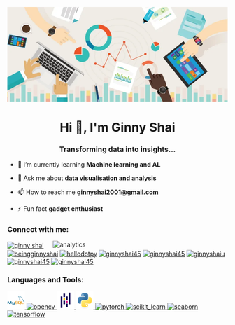 ![logo](https://github.com/Ginny-helloworld/Ginny-helloworld/blob/main/analytics.png)
<h1 align="center">Hi 👋, I'm Ginny Shai</h1>
<h3 align="center">Transforming data into insights...</h3>

- 🌱 I’m currently learning **Machine learning and AL**

- 💬 Ask me about **data visualisation and analysis**

- 📫 How to reach me **ginnyshai2001@gmail.com**

- ⚡ Fun fact **gadget enthusiast**

<h3 align="left">Connect with me:</h3>
<img align="right" alt="analytics" width="400" src="https://cdn.dribbble.com/users/634508/screenshots/2172083/media/1cc2d961f9b95d233963a7868214ca93.gif">

<p align="left">
<a href="https://linkedin.com/in/ginny shai" target="blank"><img align="center" src="https://raw.githubusercontent.com/rahuldkjain/github-profile-readme-generator/master/src/images/icons/Social/linked-in-alt.svg" alt="ginny shai" height="30" width="40" /></a>
<a href="https://instagram.com/beingginnyshai" target="blank"><img align="center" src="https://raw.githubusercontent.com/rahuldkjain/github-profile-readme-generator/master/src/images/icons/Social/instagram.svg" alt="beingginnyshai" height="30" width="40" /></a>
<a href="https://www.youtube.com/c/hellodotpy" target="blank"><img align="center" src="https://raw.githubusercontent.com/rahuldkjain/github-profile-readme-generator/master/src/images/icons/Social/youtube.svg" alt="hellodotpy" height="30" width="40" /></a>
<a href="https://www.codechef.com/users/ginnyshai45" target="blank"><img align="center" src="https://cdn.jsdelivr.net/npm/simple-icons@3.1.0/icons/codechef.svg" alt="ginnyshai45" height="30" width="40" /></a>
<a href="https://www.hackerrank.com/ginnyshai45" target="blank"><img align="center" src="https://raw.githubusercontent.com/rahuldkjain/github-profile-readme-generator/master/src/images/icons/Social/hackerrank.svg" alt="ginnyshai45" height="30" width="40" /></a>
<a href="https://codeforces.com/profile/ginnyshaiu" target="blank"><img align="center" src="https://raw.githubusercontent.com/rahuldkjain/github-profile-readme-generator/master/src/images/icons/Social/codeforces.svg" alt="ginnyshaiu" height="30" width="40" /></a>
<a href="https://www.leetcode.com/ginnyshai45" target="blank"><img align="center" src="https://raw.githubusercontent.com/rahuldkjain/github-profile-readme-generator/master/src/images/icons/Social/leet-code.svg" alt="ginnyshai45" height="30" width="40" /></a>
<a href="https://auth.geeksforgeeks.org/user/ginnyshai45" target="blank"><img align="center" src="https://raw.githubusercontent.com/rahuldkjain/github-profile-readme-generator/master/src/images/icons/Social/geeks-for-geeks.svg" alt="ginnyshai45" height="30" width="40" /></a>
</p>

<h3 align="left">Languages and Tools:</h3>
<p align="left"> <a href="https://www.mysql.com/" target="_blank" rel="noreferrer"> <img src="https://raw.githubusercontent.com/devicons/devicon/master/icons/mysql/mysql-original-wordmark.svg" alt="mysql" width="40" height="40"/> </a> <a href="https://opencv.org/" target="_blank" rel="noreferrer"> <img src="https://www.vectorlogo.zone/logos/opencv/opencv-icon.svg" alt="opencv" width="40" height="40"/> </a> <a href="https://pandas.pydata.org/" target="_blank" rel="noreferrer"> <img src="https://raw.githubusercontent.com/devicons/devicon/2ae2a900d2f041da66e950e4d48052658d850630/icons/pandas/pandas-original.svg" alt="pandas" width="40" height="40"/> </a> <a href="https://www.python.org" target="_blank" rel="noreferrer"> <img src="https://raw.githubusercontent.com/devicons/devicon/master/icons/python/python-original.svg" alt="python" width="40" height="40"/> </a> <a href="https://pytorch.org/" target="_blank" rel="noreferrer"> <img src="https://www.vectorlogo.zone/logos/pytorch/pytorch-icon.svg" alt="pytorch" width="40" height="40"/> </a> <a href="https://scikit-learn.org/" target="_blank" rel="noreferrer"> <img src="https://upload.wikimedia.org/wikipedia/commons/0/05/Scikit_learn_logo_small.svg" alt="scikit_learn" width="40" height="40"/> </a> <a href="https://seaborn.pydata.org/" target="_blank" rel="noreferrer"> <img src="https://seaborn.pydata.org/_images/logo-mark-lightbg.svg" alt="seaborn" width="40" height="40"/> </a> <a href="https://www.tensorflow.org" target="_blank" rel="noreferrer"> <img src="https://www.vectorlogo.zone/logos/tensorflow/tensorflow-icon.svg" alt="tensorflow" width="40" height="40"/> </a> </p>
